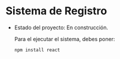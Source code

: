 <h1>Sistema de Registro</h1>


- Estado del proyecto: En construcción.

  Para el ejecutar el sistema, debes poner:

  ```npm install react```
